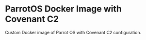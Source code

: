 # ParrotOS Docker Image with Covenant C2
Custom Docker image of Parrot OS with Covenant C2 configuration.
